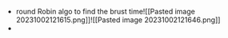 - round Robin algo to find the brust time![[Pasted image 20231002121615.png]]![[Pasted image 20231002121646.png]]
- 